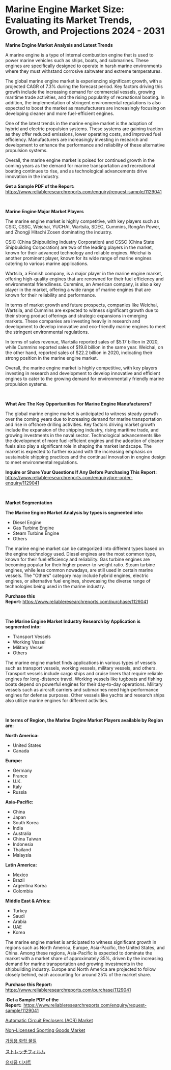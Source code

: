 <p><h1>Marine Engine Market Size: Evaluating its Market Trends, Growth, and Projections 2024 - 2031</h1></p><p><strong>Marine Engine Market Analysis and Latest Trends</strong></p>
<p><p>A marine engine is a type of internal combustion engine that is used to power marine vehicles such as ships, boats, and submarines. These engines are specifically designed to operate in harsh marine environments where they must withstand corrosive saltwater and extreme temperatures.</p><p>The global marine engine market is experiencing significant growth, with a projected CAGR of 7.3% during the forecast period. Key factors driving this growth include the increasing demand for commercial vessels, growing maritime trade activities, and the rising popularity of recreational boating. In addition, the implementation of stringent environmental regulations is also expected to boost the market as manufacturers are increasingly focusing on developing cleaner and more fuel-efficient engines.</p><p>One of the latest trends in the marine engine market is the adoption of hybrid and electric propulsion systems. These systems are gaining traction as they offer reduced emissions, lower operating costs, and improved fuel efficiency. Manufacturers are increasingly investing in research and development to enhance the performance and reliability of these alternative propulsion systems.</p><p>Overall, the marine engine market is poised for continued growth in the coming years as the demand for marine transportation and recreational boating continues to rise, and as technological advancements drive innovation in the industry.</p></p>
<p><strong>Get a Sample PDF of the Report:&nbsp;</strong> <a href="https://www.reliableresearchreports.com/enquiry/request-sample/1129041">https://www.reliableresearchreports.com/enquiry/request-sample/1129041</a></p>
<p>&nbsp;</p>
<p><strong>Marine Engine Major Market Players</strong></p>
<p><p>The marine engine market is highly competitive, with key players such as CSIC, CSSC, Weichai, YUCHAI, Wartsila, SDEC, Cummins, RongAn Power, and Zhongji Hitachi Zosen dominating the industry. </p><p>CSIC (China Shipbuilding Industry Corporation) and CSSC (China State Shipbuilding Corporation) are two of the leading players in the market, known for their advanced technology and reliable engines. Weichai is another prominent player, known for its wide range of marine engines catering to various marine applications. </p><p>Wartsila, a Finnish company, is a major player in the marine engine market, offering high-quality engines that are renowned for their fuel efficiency and environmental friendliness. Cummins, an American company, is also a key player in the market, offering a wide range of marine engines that are known for their reliability and performance.</p><p>In terms of market growth and future prospects, companies like Weichai, Wartsila, and Cummins are expected to witness significant growth due to their strong product offerings and strategic expansions in emerging markets. These companies are investing heavily in research and development to develop innovative and eco-friendly marine engines to meet the stringent environmental regulations.</p><p>In terms of sales revenue, Wartsila reported sales of $5.17 billion in 2020, while Cummins reported sales of $19.8 billion in the same year. Weichai, on the other hand, reported sales of $22.2 billion in 2020, indicating their strong position in the marine engine market. </p><p>Overall, the marine engine market is highly competitive, with key players investing in research and development to develop innovative and efficient engines to cater to the growing demand for environmentally friendly marine propulsion systems.</p></p>
<p>&nbsp;</p>
<p><strong>What Are The Key Opportunities For Marine Engine Manufacturers?</strong></p>
<p><p>The global marine engine market is anticipated to witness steady growth over the coming years due to increasing demand for marine transportation and rise in offshore drilling activities. Key factors driving market growth include the expansion of the shipping industry, rising maritime trade, and growing investments in the naval sector. Technological advancements like the development of more fuel-efficient engines and the adoption of cleaner fuels also play a significant role in shaping the market landscape. The market is expected to further expand with the increasing emphasis on sustainable shipping practices and the continual innovation in engine design to meet environmental regulations.</p></p>
<p><strong>Inquire or Share Your Questions If Any Before Purchasing This Report:</strong> <a href="https://www.reliableresearchreports.com/enquiry/pre-order-enquiry/1129041">https://www.reliableresearchreports.com/enquiry/pre-order-enquiry/1129041</a></p>
<p>&nbsp;</p>
<p><strong>Market Segmentation</strong></p>
<p><strong>The Marine Engine Market Analysis by types is segmented into:</strong></p>
<p><ul><li>Diesel Engine</li><li>Gas Turbine Engine</li><li>Steam Turbine Engine</li><li>Others</li></ul></p>
<p><p>The marine engine market can be categorized into different types based on the engine technology used. Diesel engines are the most common type, known for their fuel efficiency and reliability. Gas turbine engines are becoming popular for their higher power-to-weight ratio. Steam turbine engines, while less common nowadays, are still used in certain marine vessels. The "Others" category may include hybrid engines, electric engines, or alternative fuel engines, showcasing the diverse range of technologies being used in the marine industry.</p></p>
<p><strong>Purchase this Report:&nbsp;</strong><a href="https://www.reliableresearchreports.com/purchase/1129041">https://www.reliableresearchreports.com/purchase/1129041</a></p>
<p>&nbsp;</p>
<p><strong>The Marine Engine Market Industry Research by Application is segmented into:</strong></p>
<p><ul><li>Transport Vessels</li><li>Working Vessel</li><li>Military Vessel</li><li>Others</li></ul></p>
<p><p>The marine engine market finds applications in various types of vessels such as transport vessels, working vessels, military vessels, and others. Transport vessels include cargo ships and cruise liners that require reliable engines for long-distance travel. Working vessels like tugboats and fishing boats depend on powerful engines for their day-to-day operations. Military vessels such as aircraft carriers and submarines need high-performance engines for defense purposes. Other vessels like yachts and research ships also utilize marine engines for different activities.</p></p>
<p>&nbsp;</p>
<p><strong>In terms of Region, the Marine Engine Market Players available by Region are:</strong></p>
<p>
    <p> <strong> North America: </strong>
        <ul>
            <li>United States</li>
            <li>Canada</li>
        </ul>
        </p> 
    <p> <strong> Europe: </strong>
        <ul>
            <li>Germany</li>
            <li>France</li>
            <li>U.K.</li>
            <li>Italy</li>
            <li>Russia</li>
        </ul>
        </p> 
    <p> <strong> Asia-Pacific: </strong>
        <ul>
            <li>China</li>
            <li>Japan</li>
            <li>South Korea</li>
            <li>India</li>
            <li>Australia</li>
            <li>China Taiwan</li>
            <li>Indonesia</li>
            <li>Thailand</li>
            <li>Malaysia</li>
        </ul>
        </p> 
    <p> <strong> Latin America: </strong>
        <ul>
            <li>Mexico</li>
            <li>Brazil</li>
            <li>Argentina Korea</li>
            <li>Colombia</li>
        </ul>
        </p> 
    <p> <strong> Middle East & Africa: </strong>
        <ul>
            <li>Turkey</li>
            <li>Saudi</li>
            <li>Arabia</li>
            <li>UAE</li>
            <li>Korea</li>
        </ul>
    </p>
    </p>
<p><p>The marine engine market is anticipated to witness significant growth in regions such as North America, Europe, Asia-Pacific, the United States, and China. Among these regions, Asia-Pacific is expected to dominate the market with a market share of approximately 35%, driven by the increasing demand for marine transportation and growing investments in the shipbuilding industry. Europe and North America are projected to follow closely behind, each accounting for around 25% of the market share.</p></p>
<p><strong>Purchase this Report: </strong><a href="https://www.reliableresearchreports.com/purchase/1129041">https://www.reliableresearchreports.com/purchase/1129041</a></p>
<p>&nbsp;<strong>Get a Sample PDF of the Report:&nbsp;&nbsp;</strong><a href="https://www.reliableresearchreports.com/enquiry/request-sample/1129041">https://www.reliableresearchreports.com/enquiry/request-sample/1129041</a></p>
<p><strong></strong></p>
<p><p><a href="https://zircon-bluebell-299.notion.site/Automatic-Circuit-Reclosers-ACR-Market-Size-Market-Share-and-Global-Market-Analysis-Report-2024--fb9660aba7d44dc4bda39128378ee018">Automatic Circuit Reclosers (ACR) Market</a></p><p><a href="https://view.publitas.com/reportprime-1/non-licensed-sporting-goods-market-research-report-provides-thorough-industry-overview-which-offers-an-in-depth-analysis-of-product-trends-and-new-market-divisions/">Non-Licensed Sporting Goods Market</a></p><p><a href="https://medium.com/@feltonfay2023/%EA%B0%80%EC%A0%95%EC%9A%A9-%ED%99%94%ED%95%99%EC%A0%9C%ED%92%88-%EC%8B%9C%EC%9E%A5-%EA%B7%9C%EB%AA%A8-%EC%8B%9C%EC%9E%A5-%EC%A0%84%EB%A7%9D-%EB%B0%8F-%EC%8B%9C%EC%9E%A5-%EC%98%88%EC%B8%A1-2024%EB%85%84%EB%B6%80%ED%84%B0-2031%EB%85%84%EA%B9%8C%EC%A7%80-136b0e0ec6fa">가정용 화학 물질</a></p><p><a href="https://medium.com/@reliezer65/%E3%82%B9%E3%83%88%E3%83%AC%E3%83%83%E3%83%81%E3%83%95%E3%82%A3%E3%83%AB%E3%83%A0%E5%B8%82%E5%A0%B4-%E5%B8%82%E5%A0%B4%E3%82%B7%E3%82%A7%E3%82%A2-%E5%B8%82%E5%A0%B4%E5%8B%95%E5%90%91-%E5%B0%86%E6%9D%A5%E3%81%AE%E6%88%90%E9%95%B7%E3%82%92%E6%8E%A2%E3%82%8B-c3b8fd41eec6">ストレッチフィルム</a></p><p><a href="https://medium.com/@kennyhtyeller0787/%EC%9C%A0%EC%A0%9C%ED%92%88-%EB%94%94%EC%A0%80%ED%8A%B8-%EC%8B%9C%EC%9E%A5-%EC%A2%85%EB%A5%98-%EC%9D%91%EC%9A%A9-%EB%B0%8F-%EC%A7%80%EB%A6%AC%EC%A0%81-%EC%9C%A0%ED%98%95%EB%B3%84-%EC%A2%85%ED%95%A9-%ED%8F%89%EA%B0%80-620988c1fa4e">유제품 디저트</a></p></p>